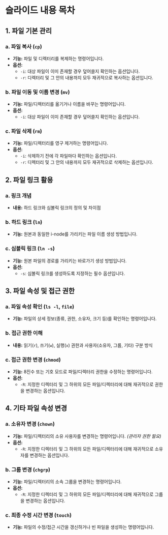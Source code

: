 # 슬라이드 내용 목차

## 1. 파일 기본 관리

### a. 파일 복사 (`cp`)
- **기능:** 파일 및 디렉터리를 복제하는 명령어입니다.
- **옵션:**
  - `-i`: 대상 파일이 이미 존재할 경우 덮어쓸지 확인하는 옵션입니다.
  - `-r`: 디렉터리 및 그 안의 내용까지 모두 재귀적으로 복사하는 옵션입니다.

### b. 파일 이동 및 이름 변경 (`mv`)
- **기능:** 파일/디렉터리를 옮기거나 이름을 바꾸는 명령어입니다.
- **옵션:**
  - `-i`: 대상 파일이 이미 존재할 경우 덮어쓸지 확인하는 옵션입니다.

### c. 파일 삭제 (`rm`)
- **기능:** 파일/디렉터리를 영구 제거하는 명령어입니다.
- **옵션:**
  - `-i`: 삭제하기 전에 각 파일마다 확인하는 옵션입니다.
  - `-r`: 디렉터리 및 그 안의 내용까지 모두 재귀적으로 삭제하는 옵션입니다.


## 2. 파일 링크 활용

### a. 링크 개념
- **내용:** 하드 링크와 심볼릭 링크의 정의 및 차이점

### b. 하드 링크 (`ln`)
- **기능:** 원본과 동일한 i-node를 가리키는 파일 이름 생성 방법입니다.

### c. 심볼릭 링크 (`ln -s`)
- **기능:** 원본 파일의 경로를 가리키는 바로가기 생성 방법입니다.
- **옵션:**
  - `-s`: 심볼릭 링크를 생성하도록 지정하는 필수 옵션입니다.

## 3. 파일 속성 및 접근 권한

### a. 파일 속성 확인 (`ls -l`, `file`)
- **기능:** 파일의 상세 정보(종류, 권한, 소유자, 크기 등)를 확인하는 명령어입니다.

### b. 접근 권한 이해
- **내용:** 읽기(`r`), 쓰기(`w`), 실행(`x`) 권한과 사용자(소유자, 그룹, 기타) 구분 방식

### c. 접근 권한 변경 (`chmod`)
- **기능:** 8진수 또는 기호 모드로 파일/디렉터리 권한을 수정하는 명령어입니다.
- **옵션:**
  - `-R`: 지정한 디렉터리 및 그 하위의 모든 파일/디렉터리에 대해 재귀적으로 권한을 변경하는 옵션입니다.

## 4. 기타 파일 속성 변경

### a. 소유자 변경 (`chown`)
- **기능:** 파일/디렉터리의 소유 사용자를 변경하는 명령어입니다.
  *(관리자 권한 필요)*
- **옵션:**
  - `-R`: 지정한 디렉터리 및 그 하위의 모든 파일/디렉터리에 대해 재귀적으로 소유자를 변경하는 옵션입니다.

### b. 그룹 변경 (`chgrp`)
- **기능:** 파일/디렉터리의 소속 그룹을 변경하는 명령어입니다.
- **옵션:**
  - `-R`: 지정한 디렉터리 및 그 하위의 모든 파일/디렉터리에 대해 재귀적으로 그룹을 변경하는 옵션입니다.

### c. 최종 수정 시간 변경 (`touch`)
- **기능:** 파일의 수정/접근 시간을 갱신하거나 빈 파일을 생성하는 명령어입니다.
